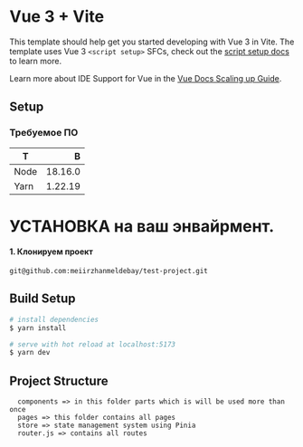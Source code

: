 # Vue 3 + Vite

This template should help get you started developing with Vue 3 in Vite. The template uses Vue 3 `<script setup>` SFCs, check out the [script setup docs](https://v3.vuejs.org/api/sfc-script-setup.html#sfc-script-setup) to learn more.

Learn more about IDE Support for Vue in the [Vue Docs Scaling up Guide](https://vuejs.org/guide/scaling-up/tooling.html#ide-support).

## Setup

### Требуемое ПО

| Т    |       В |
| ---- | ------: |
| Node | 18.16.0 |
| Yarn | 1.22.19 |

# УСТАНОВКА на ваш энвайрмент.

#### 1. Клонируем проект

```code
git@github.com:meiirzhanmeldebay/test-project.git
```

## Build Setup

```bash
# install dependencies
$ yarn install

# serve with hot reload at localhost:5173
$ yarn dev

```

## Project Structure

```code
  components => in this folder parts which is will be used more than once
  pages => this folder contains all pages
  store => state management system using Pinia
  router.js => contains all routes
```
